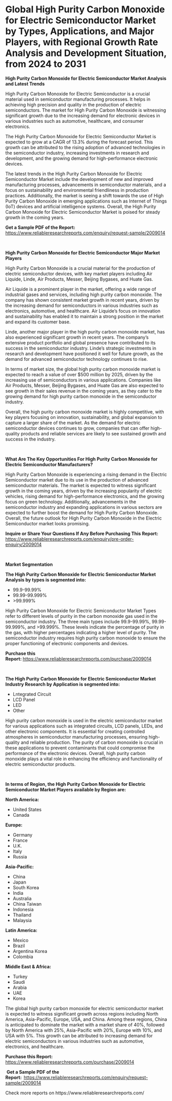 <p><h1>Global High Purity Carbon Monoxide for Electric Semiconductor Market by Types, Applications, and Major Players, with Regional Growth Rate Analysis and Development Situation, from 2024 to 2031</h1></p><p><strong>High Purity Carbon Monoxide for Electric Semiconductor Market Analysis and Latest Trends</strong></p>
<p><p>High Purity Carbon Monoxide for Electric Semiconductor is a crucial material used in semiconductor manufacturing processes. It helps in achieving high precision and quality in the production of electric semiconductors. The market for High Purity Carbon Monoxide is witnessing significant growth due to the increasing demand for electronic devices in various industries such as automotive, healthcare, and consumer electronics.</p><p>The High Purity Carbon Monoxide for Electric Semiconductor Market is expected to grow at a CAGR of 13.3% during the forecast period. This growth can be attributed to the rising adoption of advanced technologies in the semiconductor industry, increasing investments in research and development, and the growing demand for high-performance electronic devices.</p><p>The latest trends in the High Purity Carbon Monoxide for Electric Semiconductor Market include the development of new and improved manufacturing processes, advancements in semiconductor materials, and a focus on sustainability and environmental friendliness in production practices. Additionally, the market is seeing a shift towards the use of High Purity Carbon Monoxide in emerging applications such as Internet of Things (IoT) devices and artificial intelligence systems. Overall, the High Purity Carbon Monoxide for Electric Semiconductor Market is poised for steady growth in the coming years.</p></p>
<p><strong>Get a Sample PDF of the Report:&nbsp;</strong> <a href="https://www.reliableresearchreports.com/enquiry/request-sample/2009014">https://www.reliableresearchreports.com/enquiry/request-sample/2009014</a></p>
<p>&nbsp;</p>
<p><strong>High Purity Carbon Monoxide for Electric Semiconductor Major Market Players</strong></p>
<p><p>High Purity Carbon Monoxide is a crucial material for the production of electric semiconductor devices, with key market players including Air Liquide, Linde, Air Products, Messer, Beijing Bygases, and Huate Gas.</p><p>Air Liquide is a prominent player in the market, offering a wide range of industrial gases and services, including high purity carbon monoxide. The company has shown consistent market growth in recent years, driven by the increasing demand for semiconductors in various industries such as electronics, automotive, and healthcare. Air Liquide’s focus on innovation and sustainability has enabled it to maintain a strong position in the market and expand its customer base.</p><p>Linde, another major player in the high purity carbon monoxide market, has also experienced significant growth in recent years. The company’s extensive product portfolio and global presence have contributed to its success in the semiconductor industry. Linde’s strategic investments in research and development have positioned it well for future growth, as the demand for advanced semiconductor technology continues to rise.</p><p>In terms of market size, the global high purity carbon monoxide market is expected to reach a value of over $500 million by 2025, driven by the increasing use of semiconductors in various applications. Companies like Air Products, Messer, Beijing Bygases, and Huate Gas are also expected to see growth in their sales revenue in the coming years, as they cater to the growing demand for high purity carbon monoxide in the semiconductor industry.</p><p>Overall, the high purity carbon monoxide market is highly competitive, with key players focusing on innovation, sustainability, and global expansion to capture a larger share of the market. As the demand for electric semiconductor devices continues to grow, companies that can offer high-quality products and reliable services are likely to see sustained growth and success in the industry.</p></p>
<p>&nbsp;</p>
<p><strong>What Are The Key Opportunities For High Purity Carbon Monoxide for Electric Semiconductor Manufacturers?</strong></p>
<p><p>High Purity Carbon Monoxide is experiencing a rising demand in the Electric Semiconductor market due to its use in the production of advanced semiconductor materials. The market is expected to witness significant growth in the coming years, driven by the increasing popularity of electric vehicles, rising demand for high-performance electronics, and the growing focus on green technology. Additionally, advancements in the semiconductor industry and expanding applications in various sectors are expected to further boost the demand for High Purity Carbon Monoxide. Overall, the future outlook for High Purity Carbon Monoxide in the Electric Semiconductor market looks promising.</p></p>
<p><strong>Inquire or Share Your Questions If Any Before Purchasing This Report:</strong> <a href="https://www.reliableresearchreports.com/enquiry/pre-order-enquiry/2009014">https://www.reliableresearchreports.com/enquiry/pre-order-enquiry/2009014</a></p>
<p>&nbsp;</p>
<p><strong>Market Segmentation</strong></p>
<p><strong>The High Purity Carbon Monoxide for Electric Semiconductor Market Analysis by types is segmented into:</strong></p>
<p><ul><li>99.9-99.99%</li><li>99.99-99.999%</li><li>>99.999%</li></ul></p>
<p><p>High Purity Carbon Monoxide for Electric Semiconductor Market Types refer to different levels of purity in the carbon monoxide gas used in the semiconductor industry. The three main types include 99.9-99.99%, 99.99-99.999%, and >99.999%. These levels indicate the percentage of purity in the gas, with higher percentages indicating a higher level of purity. The semiconductor industry requires high purity carbon monoxide to ensure the proper functioning of electronic components and devices.</p></p>
<p><strong>Purchase this Report:&nbsp;</strong><a href="https://www.reliableresearchreports.com/purchase/2009014">https://www.reliableresearchreports.com/purchase/2009014</a></p>
<p>&nbsp;</p>
<p><strong>The High Purity Carbon Monoxide for Electric Semiconductor Market Industry Research by Application is segmented into:</strong></p>
<p><ul><li>Lntegrated Circuit</li><li>LCD Panel</li><li>LED</li><li>Other</li></ul></p>
<p><p>High purity carbon monoxide is used in the electric semiconductor market for various applications such as integrated circuits, LCD panels, LEDs, and other electronic components. It is essential for creating controlled atmospheres in semiconductor manufacturing processes, ensuring high-quality and reliable production. The purity of carbon monoxide is crucial in these applications to prevent contaminants that could compromise the performance of the electronic devices. Overall, high purity carbon monoxide plays a vital role in enhancing the efficiency and functionality of electric semiconductor products.</p></p>
<p>&nbsp;</p>
<p><strong>In terms of Region, the High Purity Carbon Monoxide for Electric Semiconductor Market Players available by Region are:</strong></p>
<p>
    <p> <strong> North America: </strong>
        <ul>
            <li>United States</li>
            <li>Canada</li>
        </ul>
        </p> 
    <p> <strong> Europe: </strong>
        <ul>
            <li>Germany</li>
            <li>France</li>
            <li>U.K.</li>
            <li>Italy</li>
            <li>Russia</li>
        </ul>
        </p> 
    <p> <strong> Asia-Pacific: </strong>
        <ul>
            <li>China</li>
            <li>Japan</li>
            <li>South Korea</li>
            <li>India</li>
            <li>Australia</li>
            <li>China Taiwan</li>
            <li>Indonesia</li>
            <li>Thailand</li>
            <li>Malaysia</li>
        </ul>
        </p> 
    <p> <strong> Latin America: </strong>
        <ul>
            <li>Mexico</li>
            <li>Brazil</li>
            <li>Argentina Korea</li>
            <li>Colombia</li>
        </ul>
        </p> 
    <p> <strong> Middle East & Africa: </strong>
        <ul>
            <li>Turkey</li>
            <li>Saudi</li>
            <li>Arabia</li>
            <li>UAE</li>
            <li>Korea</li>
        </ul>
    </p>
    </p>
<p><p>The global high purity carbon monoxide for electric semiconductor market is expected to witness significant growth across regions including North America, Asia-Pacific, Europe, USA, and China. Among these regions, China is anticipated to dominate the market with a market share of 40%, followed by North America with 25%, Asia-Pacific with 20%, Europe with 10%, and USA with 5%. This growth can be attributed to increasing demand for electric semiconductors in various industries such as automotive, electronics, and healthcare.</p></p>
<p><strong>Purchase this Report: </strong><a href="https://www.reliableresearchreports.com/purchase/2009014">https://www.reliableresearchreports.com/purchase/2009014</a></p>
<p>&nbsp;<strong>Get a Sample PDF of the Report:&nbsp;&nbsp;</strong><a href="https://www.reliableresearchreports.com/enquiry/request-sample/2009014">https://www.reliableresearchreports.com/enquiry/request-sample/2009014</a></p>
<p><strong></strong></p>
<p>Check more reports on https://www.reliableresearchreports.com/</p>
